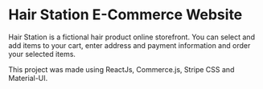 # Hair Station E-Commerce Website

Hair Station is a fictional hair product online storefront. You can select and add items to your cart, enter address and payment information and order your selected items.

This project was made using ReactJs, Commerce.js, Stripe CSS and Material-UI.

